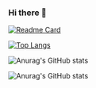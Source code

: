 ### Hi there 👋

<!--
**pointfs/pointfs** is a ✨ _special_ ✨ repository because its `README.md` (this file) appears on your GitHub profile.

Here are some ideas to get you started:

- 🔭 I’m currently working on ...
- 🌱 I’m currently learning ...
- 👯 I’m looking to collaborate on ...
- 🤔 I’m looking for help with ...
- 💬 Ask me about ...
- 📫 How to reach me: ...
- 😄 Pronouns: ...
- ⚡ Fun fact: ...

-->


[![Readme Card](https://github-readme-stats.vercel.app/api/pin/?username=pointfs&repo=github-readme-stats)](https://github.com/pointfs/github-readme-stats)

[![Top Langs](https://github-readme-stats.vercel.app/api/top-langs/?username=pointfs&layout=compact)](https://github.com/pointfs/github-readme-stats)

![Anurag's GitHub stats](https://github-readme-stats.vercel.app/api?username=pointfs&count_private=true)

![Anurag's GitHub stats](https://github-readme-stats.vercel.app/api?username=pointfs&show_icons=true&theme=radical)
